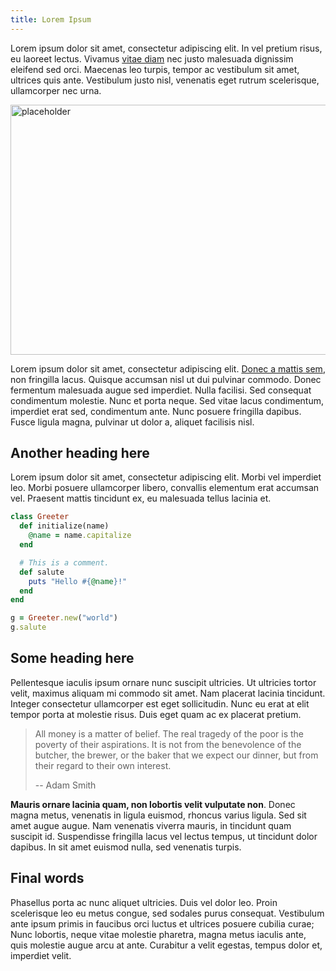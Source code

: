 ```yaml
---
title: Lorem Ipsum
---
```


Lorem ipsum dolor sit amet, consectetur adipiscing elit. In vel pretium
risus, eu laoreet lectus.<!-- excerpt --> Vivamus [vitae diam](/) nec justo
malesuada dignissim eleifend sed orci. Maecenas leo turpis, tempor ac
vestibulum sit amet, ultrices quis ante. Vestibulum justo nisl, venenatis
eget rutrum scelerisque, ullamcorper nec urna.

<img src="https://picsum.photos/600/400" alt="placeholder" width="600" height="400" />

Lorem ipsum dolor sit amet, consectetur adipiscing
elit. [Donec a mattis sem](/), non fringilla lacus. Quisque accumsan nisl ut dui
pulvinar commodo. Donec fermentum malesuada augue sed imperdiet. Nulla
facilisi. Sed consequat condimentum molestie. Nunc et porta neque. Sed vitae
lacus condimentum, imperdiet erat sed, condimentum ante. Nunc posuere
fringilla dapibus. Fusce ligula magna, pulvinar ut dolor a, aliquet facilisis
nisl.

## Another heading here

Lorem ipsum dolor sit amet, consectetur adipiscing elit. Morbi vel imperdiet
leo. Morbi posuere ullamcorper libero, convallis elementum erat accumsan vel.
Praesent mattis tincidunt ex, eu malesuada tellus lacinia et.

```ruby
class Greeter
  def initialize(name)
    @name = name.capitalize
  end

  # This is a comment.
  def salute
    puts "Hello #{@name}!"
  end
end

g = Greeter.new("world")
g.salute
```

## Some heading here

Pellentesque iaculis ipsum ornare nunc suscipit ultricies. Ut ultricies
tortor velit, maximus aliquam mi commodo sit amet. Nam placerat lacinia
tincidunt. Integer consectetur ullamcorper est eget sollicitudin. Nunc eu
erat at elit tempor porta at molestie risus. Duis eget quam ac ex placerat
pretium.

> All money is a matter of belief. The real tragedy of the poor is the poverty
> of their aspirations. It is not from the benevolence of the butcher, the
> brewer, or the baker that we expect our dinner, but from their regard to
> their own interest.
>
> -- Adam Smith

**Mauris ornare lacinia quam, non lobortis velit vulputate non**. Donec magna
metus, venenatis in ligula euismod, rhoncus varius ligula. Sed sit amet augue
augue. Nam venenatis viverra mauris, in tincidunt quam suscipit id.
Suspendisse fringilla lacus vel lectus tempus, ut tincidunt dolor dapibus. In
sit amet euismod nulla, sed venenatis turpis.

## Final words

Phasellus porta ac nunc aliquet ultricies. Duis vel dolor leo. Proin
scelerisque leo eu metus congue, sed sodales purus consequat. Vestibulum ante
ipsum primis in faucibus orci luctus et ultrices posuere cubilia curae; Nunc
lobortis, neque vitae molestie pharetra, magna metus iaculis ante, quis
molestie augue arcu at ante. Curabitur a velit egestas, tempus dolor et,
imperdiet velit.
